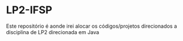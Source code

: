 # LP2-IFSP
Este repositório é aonde irei alocar os códigos/projetos direcionados a disciplina de LP2 direcionada em Java
